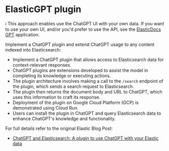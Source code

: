 # ElasticGPT plugin

ℹ️ This approach enables use the ChatGPT UI with your own data.
If you want to use your own UI, and/or you'd prefer to use the API, see the [ElasticDocs GPT](../chatgpt-question-answering/README.md) application.

Implement a ChatGPT plugin and extend ChatGPT usage to any content indexed into Elasticsearch:

- Implement a ChatGPT plugin that allows access to Elasticsearch data for context-relevant responses.
- ChatGPT plugins are extensions developed to assist the model in completing its knowledge or executing actions.
- The plugin architecture involves making a call to the `/search` endpoint of the plugin, which sends a search request to Elasticsearch.
- The plugin then returns the document body and URL to ChatGPT, which uses this information to craft its response.
- Deployment of the plugin on Google Cloud Platform (GCP) is demonstrated using Cloud Run.
- Users can install the plugin in ChatGPT and query Elasticsearch data to enhance ChatGPT's knowledge and functionality.

For full details refer to the original Elastic Blog Post:

- [ChatGPT and Elasticsearch: A plugin to use ChatGPT with your Elastic data](https://www.elastic.co/blog/chatgpt-elasticsearch-plugin-elastic-data)
